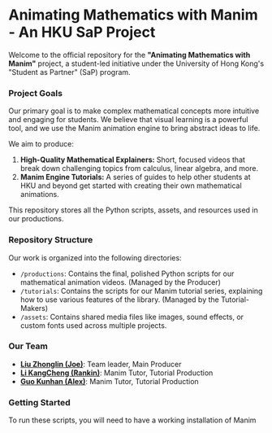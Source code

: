 # Animating Mathematics with Manim - An HKU SaP Project



Welcome to the official repository for the **"Animating Mathematics with Manim"** project, a student-led initiative under the University of Hong Kong's "Student as Partner" (SaP) program.

### Project Goals

Our primary goal is to make complex mathematical concepts more intuitive and engaging for students. We believe that visual learning is a powerful tool, and we use the Manim animation engine to bring abstract ideas to life.

We aim to produce:
1.  **High-Quality Mathematical Explainers:** Short, focused videos that break down challenging topics from calculus, linear algebra, and more.
2.  **Manim Engine Tutorials:** A series of guides to help other students at HKU and beyond get started with creating their own mathematical animations.

This repository stores all the Python scripts, assets, and resources used in our productions.

### Repository Structure

Our work is organized into the following directories:

* `/productions`: Contains the final, polished Python scripts for our mathematical animation videos. (Managed by the Producer)
* `/tutorials`: Contains the scripts for our Manim tutorial series, explaining how to use various features of the library. (Managed by the Tutorial-Makers)
* `/assets`: Contains shared media files like images, sound effects, or custom fonts used across multiple projects.

### Our Team

* **[Liu Zhonglin (Joe)](https://github.com/Liu-Zhonglin)**: Team leader, Main Producer  
* **[Li KangCheng (Rankin)](https://github.com/pieceofvegetable)**: Manim Tutor, Tutorial Production  
* **[Guo Kunhan (Alex)](https://github.com/alexguo0521)**: Manim Tutor, Tutorial Production

### Getting Started

To run these scripts, you will need to have a working installation of Manim
